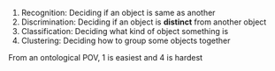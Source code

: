1. Recognition: Deciding if an object is same as another
2. Discrimination: Deciding if an object is **distinct** from another object
3. Classification: Deciding what kind of object something is
4. Clustering: Deciding how to group some objects together


From an ontological POV, 1 is easiest and 4 is hardest